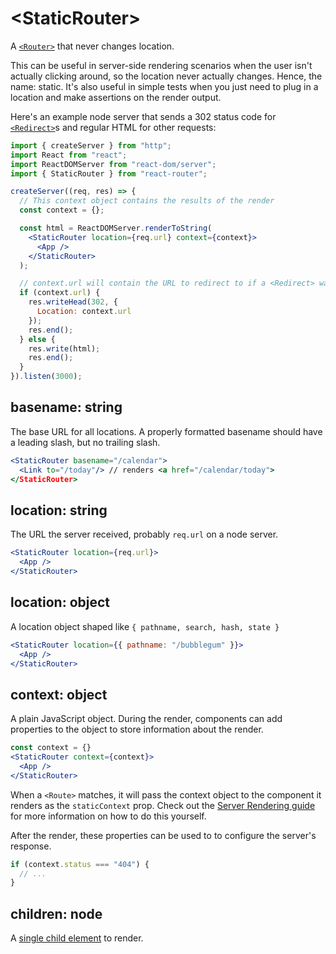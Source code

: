 # &lt;StaticRouter>

A [`<Router>`](Router.md) that never changes location.

This can be useful in server-side rendering scenarios when the user isn't actually clicking around, so the location never actually changes. Hence, the name: static. It's also useful in simple tests when you just need to plug in a location and make assertions on the render output.

Here's an example node server that sends a 302 status code for [`<Redirect>`](Redirect.md)s and regular HTML for other requests:

```jsx
import { createServer } from "http";
import React from "react";
import ReactDOMServer from "react-dom/server";
import { StaticRouter } from "react-router";

createServer((req, res) => {
  // This context object contains the results of the render
  const context = {};

  const html = ReactDOMServer.renderToString(
    <StaticRouter location={req.url} context={context}>
      <App />
    </StaticRouter>
  );

  // context.url will contain the URL to redirect to if a <Redirect> was used
  if (context.url) {
    res.writeHead(302, {
      Location: context.url
    });
    res.end();
  } else {
    res.write(html);
    res.end();
  }
}).listen(3000);
```

## basename: string

The base URL for all locations. A properly formatted basename should have a leading slash, but no trailing slash.

```jsx
<StaticRouter basename="/calendar">
  <Link to="/today"/> // renders <a href="/calendar/today">
</StaticRouter>
```

## location: string

The URL the server received, probably `req.url` on a node server.

```jsx
<StaticRouter location={req.url}>
  <App />
</StaticRouter>
```

## location: object

A location object shaped like `{ pathname, search, hash, state }`

```jsx
<StaticRouter location={{ pathname: "/bubblegum" }}>
  <App />
</StaticRouter>
```

## context: object

A plain JavaScript object. During the render, components can add properties to the object to store information about the render.

```jsx
const context = {}
<StaticRouter context={context}>
  <App />
</StaticRouter>
```

When a `<Route>` matches, it will pass the context object to the component it renders as the `staticContext` prop. Check out the [Server Rendering guide](../../../react-router-dom/docs/guides/server-rendering.md) for more information on how to do this yourself.

After the render, these properties can be used to to configure the server's response.

```js
if (context.status === "404") {
  // ...
}
```

## children: node

A [single child element](https://facebook.github.io/react/docs/react-api.html#react.children.only) to render.
